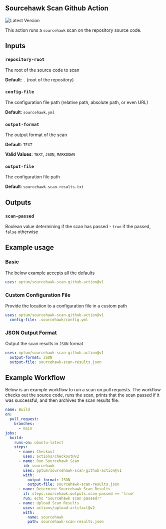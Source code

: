 Sourcehawk Scan Github Action
-----------------------------

![Latest Version](https://img.shields.io/github/v/tag/optum/sourcehawk-scan-github-action?label=version&sort=semver) 

This action runs a `sourcehawk` scan on the repository source code.

## Inputs

### `repository-root`

The root of the source code to scan

**Default**: `.` (root of the repository)

### `config-file`

The configuration file path (relative path, absolute path, or even URL)

**Default**: `sourcehawk.yml`

### `output-format`

The output format of the scan

**Default**: `TEXT`

**Valid Values**: `TEXT`, `JSON`, `MARKDOWN`

### `output-file`

The configuration file path

**Default**: `sourcehawk-scan-results.txt`

## Outputs

### `scan-passed`

Boolean value determining if the scan has passed - `true` if the passed, `false` otherwise

## Example usage

### Basic
The below example accepts all the defaults

```yaml
uses: optum/sourcehawk-scan-github-action@v1
```

### Custom Configuration File
Provide the location to a configuration file in a custom path

```yaml
uses: optum/sourcehawk-scan-github-action@v1
  config-file: .sourcehawk/config.yml
```

### JSON Output Format
Output the scan results in `JSON` format

```yaml
uses: optum/sourcehawk-scan-github-action@v1
  output-format: JSON
  output-file: sourcehawk-scan-results.json
```

## Example Workflow
Below is an example workflow to run a scan on pull requests.  The workflow checks out the source code, runs the scan, 
prints that the scan passed if it was successful, and then archives the scan results file.

```yaml
name: Build
on:
  pull_request:
    branches:
      - main
jobs:
  build:
    runs-on: ubuntu-latest
    steps:
      - name: Checkout
        uses: actions/checkout@v2
      - name: Run Sourcehawk Scan
        id: sourcehawk
        uses: pptum/sourcehawk-scan-github-action@v1
        with:
          output-format: JSON
          output-file: sourcehawk-scan-results.json
      - name: Determine Sourcehawk Scan Results
        if: steps.sourcehawk.outputs.scan-passed == 'true'
        run: echo "Sourcehawk scan passed!"
      - name: Upload Scan Results
        uses: actions/upload-artifact@v2
        with:
          name: sourcehawk
          path: sourcehawk-scan-results.json
```
